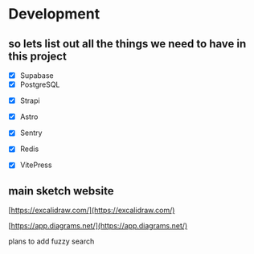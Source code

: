 # Development

## so lets list out all the things we need to have in this project

- [x] Supabase
- [x] PostgreSQL
<!-- - [ ] Drizzle ORM -->
- [x] Strapi
- [x] Astro
- [x] Sentry
- [x] Redis
- [x] VitePress


## main sketch  website

[https://excalidraw.com/](https://excalidraw.com/)

[https://app.diagrams.net/](https://app.diagrams.net/)

plans to add fuzzy search